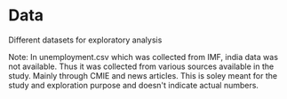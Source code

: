 # Data

Different datasets for exploratory analysis

Note: In unemployment.csv which was collected from IMF, india data was not available. Thus it was collected from various sources available in the study. Mainly through CMIE and news articles. This is soley meant for the study and exploration purpose and doesn't indicate actual numbers.
